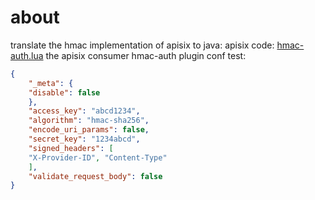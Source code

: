 # about
translate the hmac implementation of apisix to java:
apisix code: [hmac-auth.lua](https://github.com/apache/apisix/blob/master/apisix/plugins/hmac-auth.lua)
the apisix consumer hmac-auth plugin conf test:
```json
{
    "_meta": {
    "disable": false
    },
    "access_key": "abcd1234",
    "algorithm": "hmac-sha256",
    "encode_uri_params": false,
    "secret_key": "1234abcd",
    "signed_headers": [
    "X-Provider-ID", "Content-Type"
    ],
    "validate_request_body": false
}
```